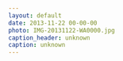 ```yaml
---
layout: default
date: 2013-11-22 00-00-00
photo: IMG-20131122-WA0000.jpg
caption_header: unknown
caption: unknown
---
```

